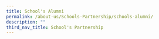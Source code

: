 ```yaml
---
title: School's Alumni
permalink: /about-us/Schools-Partnership/schools-alumni/
description: ""
third_nav_title: School's Partnership
---
```

